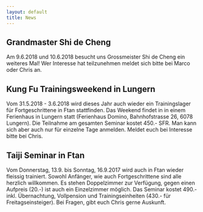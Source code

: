 ```yaml
---
layout: default
title: News
---
```


## Grandmaster Shi de Cheng

Am 9.6.2018 und 10.6.2018 besucht uns Grossmeister Shi de Cheng ein weiteres Mal! Wer Interesse hat teilzunehmen meldet sich bitte bei Marco oder Chris an.
<br>

## Kung Fu Trainingsweekend in Lungern

Vom 31.5.2018 - 3.6.2018 wird dieses Jahr auch wieder ein Trainingslager für Fortgeschrittene in Ftan stattfinden. Das Weekend findet in in einem Ferienhaus in Lungern statt (Ferienhaus Domino, Bahnhofstrasse 26, 6078 Lungern). Die Teilnahme am gesamten Seminar kostet 450.- SFR. Man kann sich aber auch nur für einzelne Tage anmelden. Meldet euch bei Interesse bitte bei Chris. 
<br>

## Taiji Seminar in Ftan
Vom Donnerstag, 13.9. bis Sonntag, 16.9.2017 wird auch in Ftan wieder fleissig trainiert. Sowohl Anfänger, wie auch Fortgeschrittene sind alle herzlich willkommen. Es stehen Doppelzimmer zur Verfügung, gegen einen Aufpreis (20.-) ist auch ein Einzelzimmer möglich. Das Seminar kostet 490.- inkl. Übernachtung, Vollpension und Trainingseinheiten (430.- für Freitagseinsteiger). Bei Fragen, gibt euch Chris gerne Auskunft. 